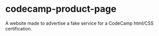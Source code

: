 # codecamp-product-page
A website made to advertise a fake service for a CodeCamp html/CSS certification.
